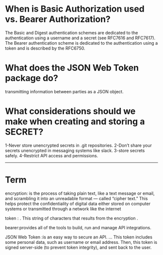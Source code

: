 # When is Basic Authorization used vs. Bearer Authorization?
The Basic and Digest authentication schemes are dedicated to the authentication using a username and a secret (see RFC7616 and RFC7617). The Bearer authentication scheme is dedicated to the authentication using a token and is described by the RFC6750.

# What does the JSON Web Token package do?
transmitting information between parties as a JSON object.

# What considerations should we make when creating and storing a SECRET?
1-Never store unencrypted secrets in .git repositories.
2-Don’t share your secrets unencrypted in messaging systems like slack.
3-store secrets safely.
4-Restrict API access and permissions.

--------------------------------------

# Term
encryption: is the process of taking plain text, like a text message or email, and scrambling it into an unreadable format — called “cipher text.” This helps protect the confidentiality of digital data either stored on computer systems or transmitted through a network like the internet

token : . This string of characters that results from the encryption .

bearer:provides all of the tools to build, run and manage API integrations.


JSON Web Token :is an easy way to secure an API. ... This token includes some personal data, such as username or email address. Then, this token is signed server-side (to prevent token integrity), and sent back to the user.

